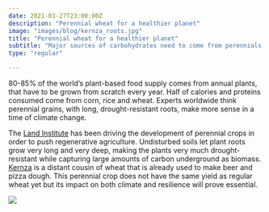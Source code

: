 ```yaml
---
date: 2021-03-27T23:00:00Z
description: "Perennial wheat for a healthier planet"
image: "images/blog/kernza_roots.jpg"
title: "Perennial wheat for a healthier planet"
subtitle: "Major sources of carbohydrates need to come from perennials."
type: "regular"

---
```

80-85% of the world’s plant-based food supply comes from annual plants, that have to be grown from scratch every year. Half of calories and proteins consumed come from corn, rice and wheat. Experts worldwide think perennial grains, with long, drought-resistant roots, make more sense in a time of climate change.

The [Land Institute](https://landinstitute.org "Land Institute") has been driving the development of perennial crops in order to push regenerative agriculture. Undisturbed soils let plant roots grow very long and very deep, making the plants very much drought-resistant while capturing large amounts of carbon underground as biomass.   
[Kernza](https://landinstitute.org/our-work/perennial-crops/kernza/ "Kernza") is a distant cousin of wheat that is already used to make beer and pizza dough. This perennial crop does not have the same yield as regular wheat yet but its impact on both climate and resilience will prove essential.

![](/images/kernza.jpg)
